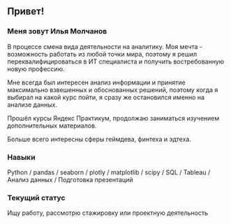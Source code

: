 ## Привет!
### Меня зовут Илья Молчанов
В процессе смена вида деятельности на аналитику.
Моя мечта - возможность работать из любой точки мира, поэтому я решил переквалифицироваться в ИТ специалиста и получить востребованную новую профессию.

Мне всегда был интересен анализ информации и принятие максимально взвешенных и обоснованных решений, поэтому когда я выбирал на какой курс пойти, я сразу же остановился именно на анализе данных.

Прошёл курсы Яндекс Практикум, продолжаю заниматься изучением дополнительных материалов.

Больше всего интересны сферы геймдева, финтеха и эдтеха.

### Навыки
Python / pandas / seaborn / plotly / matplotlib / scipy / SQL / Tableau / Анализ данных / Подготовка презентаций

### Текущий статус
Ищу работу, рассмотрю стажировку или проектную деятельность
